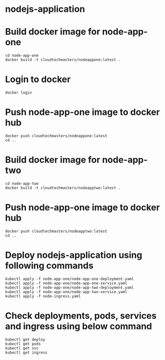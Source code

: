 # nodejs-application

# Build docker image for node-app-one
    cd node-app-one
    docker build -t cloudtechmasters/nodeappone:latest .
# Login to docker
    docker login
# Push node-app-one image to docker hub
    docker push cloudtechmasters/nodeappone:latest
    cd ..
# Build docker image for node-app-two
    cd node-app-two
    docker build -t cloudtechmasters/nodeapptwo:latest .
# Push node-app-one image to docker hub
    docker push cloudtechmasters/nodeapptwo:latest
    cd ..
# Deploy nodejs-application using following commands
    kubectl apply -f node-app-one/node-app-one-deployment.yaml
    kubectl apply -f node-app-one/node-app-one-service.yaml
    kubectl apply -f node-app-one/node-app-two-deployment.yaml
    kubectl apply -f node-app-one/node-app-two-service.yaml
    kubectl apply -f node-ingress.yaml
# Check deployments, pods, services and ingress using below command
    kubectl get deploy
    kubectl get pods
    kubectl get svc
    kubectl get ingress
